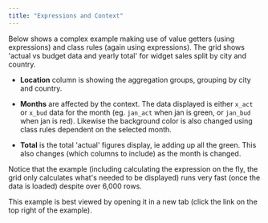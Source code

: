 ```yaml
---
title: "Expressions and Context"
---
```


Below shows a complex example making use of value getters (using expressions) and class rules (again using expressions). The grid shows 'actual vs budget data and yearly total' for widget sales split by city and country.

- **Location** column is showing the aggregation groups, grouping by city and country.

- **Months** are affected by the context. The data displayed is either `x_act` or `x_bud` data for the month (eg. `jan_act` when jan is green, or `jan_bud` when jan is red). Likewise the background color is also changed using class rules dependent on the selected month.

- **Total** is the total 'actual' figures display, ie adding up all the green. This also changes (which columns to include) as the month is changed.

Notice that the example (including calculating the expression on the fly, the grid only calculates what's needed to be displayed) runs very fast (once the data is loaded) despite over 6,000 rows.

This example is best viewed by opening it in a new tab (click the link on the top right of the example).

<grid-example title='Monthly Sales' name='monthly-sales' type='vanilla' options='{ "enterprise": true, "extras": ["fontawesome", "bootstrap"] }'></grid-example>

